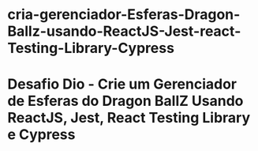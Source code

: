 # cria-gerenciador-Esferas-Dragon-Ballz-usando-ReactJS-Jest-react-Testing-Library-Cypress
# Desafio Dio - Crie um Gerenciador de Esferas do Dragon BallZ Usando ReactJS, Jest, React Testing Library e Cypress
